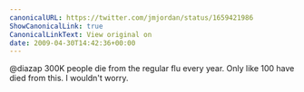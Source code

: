 ```yaml
---
canonicalURL: https://twitter.com/jmjordan/status/1659421986
ShowCanonicalLink: true
CanonicalLinkText: View original on
date: 2009-04-30T14:42:36+00:00
---
```

@diazap 300K people die from the regular flu every year. Only like 100 have died from this. I wouldn't worry.